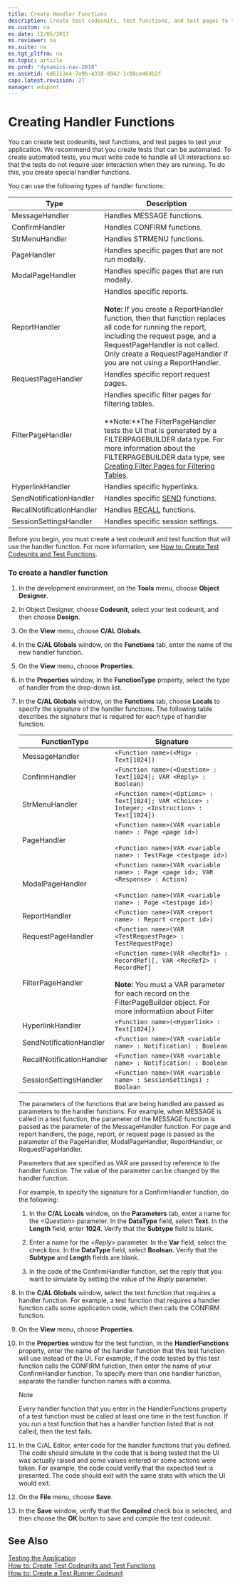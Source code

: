 ```yaml
---
title: Create Handler Functions
description: Create test codeunits, test functions, and test pages to test your application. To automate tests, create special handler functions for UI interactions. 
ms.custom: na
ms.date: 12/05/2017
ms.reviewer: na
ms.suite: na
ms.tgt_pltfrm: na
ms.topic: article
ms.prod: "dynamics-nav-2018"
ms.assetid: 6d6113e4-7a9b-4318-8942-1c08ce46db2f
caps.latest.revision: 27
manager: edupont
---
```

# Creating Handler Functions
You can create test codeunits, test functions, and test pages to test your application. We recommend that you create tests that can be automated. To create automated tests, you must write code to handle all UI interactions so that the tests do not require user interaction when they are running. To do this, you create special handler functions.  
  
 You can use the following types of handler functions: 

|Type|Description|  
|-----------|-----------------|  
|MessageHandler|Handles MESSAGE functions.|  
|ConfirmHandler|Handles CONFIRM functions.|  
|StrMenuHandler|Handles STRMENU functions.|  
|PageHandler|Handles specific pages that are not run modally.|  
|ModalPageHandler|Handles specific pages that are run modally.|  
|ReportHandler|Handles specific reports.<br /><br />**Note:** If you create a ReportHandler function, then that function replaces all code for running the report, including the request page, and a RequestPageHandler is not called. Only create a RequestPageHandler if you are not using a ReportHandler.|  
|RequestPageHandler|Handles specific report request pages.|  
|FilterPageHandler|Handles specific filter pages for filtering tables.<br /><br />**Note:**The FilterPageHandler tests the UI that is generated by a FILTERPAGEBUILDER data type. For more information about the FILTERPAGEBUILDER data type, see [Creating Filter Pages for Filtering Tables](Creating-Filter-Pages-for-Filtering-Tables.md).|  
|HyperlinkHandler|Handles specific hyperlinks.|  
|SendNotificationHandler|Handles specific [SEND](function-notificationsend.md) functions.|  
|RecallNotificationHandler|Handles [RECALL](function-notificationrecall.md) functions.|  
|SessionSettingsHandler|Handles specific session settings.|  
  
Before you begin, you must create a test codeunit and test function that will use the handler function. For more information, see [How to: Create Test Codeunits and Test Functions](How-to--Create-Test-Codeunits-and-Test-Functions.md).  
  
### To create a handler function  
  
1.  In the development environment, on the **Tools** menu, choose **Object Designer**.  
  
2.  In Object Designer, choose **Codeunit**, select your test codeunit, and then choose **Design**.  
  
3.  On the **View** menu, choose **C/AL Globals**.  
  
4.  In the **C/AL Globals** window, on the **Functions** tab, enter the name of the new handler function.  
  
5.  On the **View** menu, choose **Properties**.  
  
6.  In the **Properties** window, in the **FunctionType** property, select the type of handler from the drop-down list.  
  
7.  In the **C/AL Globals** window, on the **Functions** tab, choose **Locals** to specify the signature of the handler functions. The following table describes the signature that is required for each type of handler function.  
  
    |FunctionType|Signature|  
    |------------------|---------------|  
    |MessageHandler|`<Function name>(<Msg> : Text[1024])`|  
    |ConfirmHandler|`<Function name>(<Question> : Text[1024]; VAR <Reply> : Boolean)`|  
    |StrMenuHandler|`<Function name>(<Options> : Text[1024]; VAR <Choice> : Integer; <Instruction> : Text[1024])`|  
    |PageHandler|`<Function name>(VAR <variable name> : Page <page id>)`<br /><br />`<Function name>(VAR <variable name> : TestPage <testpage id>)`|  
    |ModalPageHandler|`<Function name>(VAR <variable name> : Page <page id>; VAR <Response> : Action)`<br /><br />`<Function name>(VAR <variable name> : Page <testpage id>)`|  
    |ReportHandler|`<Function name>(VAR <report name> : Report <report id>)`|  
    |RequestPageHandler|`<Function name>(VAR <TestRequestPage> : TestRequestPage)`|  
    |FilterPageHandler|`<Function name>(VAR <RecRef1> : RecordRef)[, VAR <RecRef2> : RecordRef]`<br /><br /> **Note:**  You must a VAR parameter for each record on the FilterPageBuilder object. For more informatiion about Filter|  
    |HyperlinkHandler|`<Function name>(<Hyperlink> : Text[1024])`|  
    |SendNotificationHandler|`<Function name>(VAR <variable name> : Notification) : Boolean`|
    |RecallNotificationHandler|`<Function name>(VAR <variable name> : Notification) : Boolean`|
    |SessionSettingsHandler|`<Function name>(VAR <variable name> : SessionSettings) : Boolean`|
  
     The parameters of the functions that are being handled are passed as parameters to the handler functions. For example, when MESSAGE is called in a test function, the parameter of the MESSAGE function is passed as the parameter of the MessageHandler function. For page and report handlers, the page, report, or request page is passed as the parameter of the PageHandler, ModalPageHandler, ReportHandler, or RequestPageHandler.  
  
     Parameters that are specified as VAR are passed by reference to the handler function. The value of the parameter can be changed by the handler function.  
  
     For example, to specify the signature for a ConfirmHandler function, do the following:  
  
    1.  In the **C/AL Locals** window, on the **Parameters** tab, enter a name for the *\<Question>* parameter. In the **DataType** field, select **Text**. In the **Length** field, enter **1024**. Verify that the **Subtype** field is blank.  
  
    2.  Enter a name for the \<*Reply*> parameter. In the **Var** field, select the check box. In the **DataType** field, select **Boolean**. Verify that the **Subtype** and **Length** fields are blank.  
  
    3.  In the code of the ConfirmHandler function, set the reply that you want to simulate by setting the value of the *Reply* parameter.  
  
8.  In the **C/AL Globals** window, select the test function that requires a handler function. For example, a test function that requires a handler function calls some application code, which then calls the CONFIRM function.  
  
9. On the **View** menu, choose **Properties**.  
  
10. In the **Properties** window for the test function, in the **HandlerFunctions** property, enter the name of the handler function that this test function will use instead of the UI. For example, if the code tested by this test function calls the CONFIRM function, then enter the name of your ConfirmHandler function. To specify more than one handler function, separate the handler function names with a comma.  
  
    > [!NOTE]  
    >  Every handler function that you enter in the HandlerFunctions property of a test function must be called at least one time in the test function. If you run a test function that has a handler function listed that is not called, then the test fails.  
  
11. In the C/AL Editor, enter code for the handler functions that you defined. The code should simulate in the code that is being tested that the UI was actually raised and some values entered or some actions were taken. For example, the code could verify that the expected text is presented. The code should exit with the same state with which the UI would exit.  
  
12. On the **File** menu, choose **Save**.  
  
13. In the **Save** window, verify that the **Compiled** check box is selected, and then choose the **OK** button to save and compile the test codeunit.  
  
## See Also  
 [Testing the Application](Testing-the-Application.md)   
 [How to: Create Test Codeunits and Test Functions](How-to--Create-Test-Codeunits-and-Test-Functions.md)   
 [How to: Create a Test Runner Codeunit](How-to--Create-a-Test-Runner-Codeunit.md)